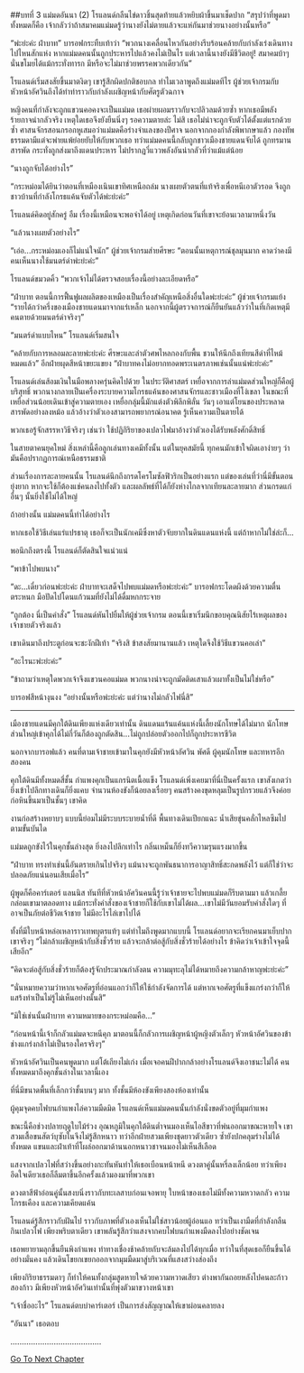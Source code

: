 ##บทที่ 3 แม่มดอันนา (2)
โรแลนด์กลืนไข่ดาวชิ้นสุดท้ายแล้วหยิบผ้าขึ้นมาเช็ดปาก “สรุปว่าที่พูดมาทั้งหมดก็คือ เจ้ากลัวว่าถ้าสมาคมแม่มดรู้ว่านางยังไม่ตายแล้วจะแห่กันมาช่วยนางอย่างนั้นหรือ”


“พ่ะย่ะค่ะ ฝ่าบาท” บารอฟกระทืบเท้าว่า “พวกนางเคลื่อนไหวกันอย่างรีบร้อนคล้ายกับกำลังเร่งเดินทางไปไหนสักแห่ง หากแม่มดคนนั้นถูกประหารไปแล้วคงไม่เป็นไร แต่เวลานี้นางยังมีชีวิตอยู่! สมาคมบ้าๆ นั่นขโมยได้แม้กระทั่งทารก มีหรือจะไม่มาช่วยพรรคพวกเดียวกัน”


โรแลนด์เริ่มสงสัยขึ้นมาตงิดๆ เขารู้สึกผิดปกติชอบกล ทำไมเวลาพูดถึงแม่มดทีไร ผู้ช่วยเจ้ากรมกับหัวหน้าอัศวินถึงได้ทำท่าราวกับกำลังเผชิญหน้ากับศัตรูตัวฉกาจ


หญิงคนที่กำลังจะถูกแขวนคอคงจะเป็นแม่มด เธอผ่ายผอมราวกับจะปลิวลมด้วยซ้ำ หากเธอมีพลังร้ายกาจน่ากลัวจริง เหตุใดเธอจึงยังยืนนิ่งๆ รอความตายล่ะ ไม่สิ เธอไม่น่าจะถูกจับตัวได้ตั้งแต่แรกด้วยซ้ำ ศาสนจักรสอนกรอกหูเสมอว่าแม่มดคือร่างจำแลงของปีศาจ นอกจากกองกำลังพิพากษาแล้ว กองทัพธรรมดามีแต่จะพ่ายแพ้ย่อยยับให้กับพวกเธอ ทว่าแม่มดคนนี้กลับถูกชาวเมืองชายแดนจับได้ ถูกทรมานสารพัด กระทั่งถูกส่งมาถึงแดนประหาร ไม่ปรากฏวี่แววพลังอันน่ากลัวที่ว่าแม้แต่น้อย


“นางถูกจับได้อย่างไร”


“กระหม่อมได้ยินว่าตอนที่เหมืองเนินเขาทิศเหนือถล่ม นางเผยตัวตนที่แท้จริงเพื่อหนีเอาตัวรอด จึงถูกชาวบ้านที่กำลังโกรธแค้นจับตัวได้พ่ะย่ะค่ะ”


โรแลนด์คิดอยู่สักครู่ อืม เรื่องนี้เหมือนจะพอจำได้อยู่ เหตุเกิดก่อนวันที่เขาจะย้อนเวลามาหนึ่งวัน


“แล้วนางเผยตัวอย่างไร”


“เอ่อ...กระหม่อมเองก็ไม่แน่ใจนัก” ผู้ช่วยเจ้ากรมส่ายศีรษะ “ตอนนั้นเหตุการณ์ชุลมุนมาก คาดว่าคงมีคนเห็นนางใช้มนตร์ดำพ่ะย่ะค่ะ”


โรแลนด์ขมวดคิ้ว “พวกเจ้าไม่ได้ตรวจสอบเรื่องนี้อย่างละเอียดหรือ”


“ฝ่าบาท ตอนนี้การฟื้นฟูผลผลิตของเหมืองเป็นเรื่องสำคัญเหนือสิ่งอื่นใดพ่ะย่ะค่ะ” ผู้ช่วยเจ้ากรมแย้ง “รายได้กว่าครึ่งของเมืองชายแดนมาจากแร่เหล็ก นอกจากนี้ผู้ตรวจการณ์ก็ยืนยันแล้วว่าในที่เกิดเหตุมีคนตายด้วยมนตร์ดำจริงๆ”


“มนตร์ดำแบบไหน” โรแลนด์เริ่มสนใจ


“คล้ายกับการหลอมละลายพ่ะย่ะค่ะ ศีรษะและลำตัวศพไหลกองกับพื้น ชวนให้นึกถึงเทียนสีดำที่ไหม้หมดแล้ว” อีกฝ่ายผุดสีหน้าขยะแขยง “ฝ่าบาทคงไม่อยากทอดพระเนตรภาพเช่นนั้นแน่พ่ะย่ะค่ะ”


โรแลนด์เล่นส้อมเงินในมือพลางครุ่นคิดไปด้วย ในประวัติศาสตร์ เหยื่อจากการล่าแม่มดส่วนใหญ่ก็คือผู้บริสุทธิ์ พวกนางกลายเป็นเครื่องระบายความโกรธแค้นของศาสนจักรและชาวเมืองที่โง่เขลา ในขณะที่เหยื่อส่วนน้อยเดินเข้าสู่ความตายเอง เหยื่อกลุ่มนี้มักแต่งตัวพิลึกพิลั่น วันๆ เอาแต่โยนของประหลาดสารพัดอย่างลงหม้อ แล้วอ้างว่าตัวเองสามารถพยากรณ์อนาคต รู้เห็นความเป็นตายได้


พวกเธอรู้จักสรรหาวิธีจริงๆ เช่นว่า ใช้ปฏิกิริยาของเปลวไฟมาอ้างว่าตัวเองได้รับพลังศักดิ์สิทธิ์


ในสายตาคนยุคใหม่ สิ่งเหล่านี้คือลูกเล่นทางเคมีทั้งนั้น แต่ในยุคสมัยนี้ ทุกคนมักเข้าใจผิดเอาง่ายๆ ว่ามันคือปรากฏการณ์เหนือธรรมชาติ


ส่วนเรื่องการละลายคนนั้น โรแลนด์นึกถึงกรดโครโมซัลฟิวริกเป็นอย่างแรก แต่ของเล่นที่ว่านี่มีขั้นตอนยุ่งยาก หากจะใช้ก็ต้องแช่คนลงไปทั้งตัว และผลลัพธ์ที่ได้ก็ยังห่างไกลจากเทียนละลายมาก ส่วนกรดแก่อื่นๆ นั้นยิ่งใช้ไม่ได้ใหญ่


ถ้าอย่างนั้น แม่มดคนนี้ทำได้อย่างไร


หากเธอใช้วิธีเล่นแร่แปรธาตุ เธอก็จะเป็นนักเคมีซึ่งหาตัวจับยากในดินแดนแห่งนี้ แต่ถ้าหากไม่ใช่ล่ะก็...


พอนึกถึงตรงนี้ โรแลนด์ก็ตัดสินใจแน่วแน่


“พาข้าไปพบนาง”


“ดะ...เดี๋ยวก่อนพ่ะย่ะค่ะ ฝ่าบาทจะเสด็จไปพบแม่มดหรือพ่ะย่ะค่ะ” บารอฟกระโดดผึงด้วยความตื่นตระหนก มือปัดไปโดนแก้วนมที่ยังไม่ได้ดื่มหกกระจาย


“ถูกต้อง นี่เป็นคำสั่ง” โรแลนด์หันไปยิ้มให้ผู้ช่วยเจ้ากรม ตอนนี้เขาเริ่มนึกขอบคุณนิสัยไร้เหตุผลของเจ้าชายตัวจริงแล้ว


เขาเดินมาถึงประตูก่อนจะชะงักฝีเท้า “จริงสิ ข้าสงสัยมานานแล้ว เหตุใดจึงใช้วิธีแขวนคอเล่า”


“อะไรนะพ่ะย่ะค่ะ”


“ข้าถามว่าเหตุใดพวกเจ้าจึงแขวนคอแม่มด พวกนางน่าจะถูกมัดติดเสาแล้วเผาทั้งเป็นไม่ใช่หรือ”


บารอฟสีหน้างุนงง “อย่างนั้นหรือพ่ะย่ะค่ะ แต่ว่านางไม่กลัวไฟนี่สิ”


********************


เมืองชายแดนมีคุกใต้ดินเพียงแห่งเดียวเท่านั้น ดินแดนแร้นแค้นแห่งนี้เลี้ยงนักโทษได้ไม่มาก นักโทษส่วนใหญ่เข้าคุกได้ไม่กี่วันก็ต้องถูกตัดสิน...ไม่ถูกปล่อยตัวออกไปก็ถูกประหารชีวิต


นอกจากบารอฟแล้ว คนที่ตามเจ้าชายเข้ามาในคุกยังมีหัวหน้าอัศวิน พัศดี ผู้คุมนักโทษ และทหารอีกสองคน


คุกใต้ดินมีทั้งหมดสี่ชั้น กำแพงคุกเป็นแกรนิตเนื้อแข็ง โรแลนด์เพิ่งเคยมาที่นี่เป็นครั้งแรก เขาสังเกตว่ายิ่งเข้าไปลึกทางเดินก็ยิ่งแคบ จำนวนห้องขังก็น้อยลงเรื่อยๆ คนสร้างคงขุดหลุมเป็นรูปกรวยแล้วจึงค่อยก่อหินขึ้นมาเป็นชั้นๆ เขาคิด


งานก่อสร้างหยาบๆ แบบนี้ย่อมไม่มีระบบระบายน้ำที่ดี พื้นทางเดินเปียกแฉะ น้ำเสียขุ่นคลั่กไหลซึมไปตามขั้นบันได


แม่มดถูกขังไว้ในคุกชั้นล่างสุด ยิ่งลงไปลึกเท่าไร กลิ่นเหม็นก็ยิ่งทวีความรุนแรงมากขึ้น


“ฝ่าบาท ทรงทำเช่นนี้อันตรายเกินไปจริงๆ แม้นางจะถูกพันธนาการอาญาสิทธิ์สะกดพลังไว้ แต่ก็ใช่ว่าจะปลอดภัยแน่นอนเสียเมื่อไร”


ผู้พูดก็คือคาร์เตอร์ แลนนิส ทันทีที่หัวหน้าอัศวินคนนี้รู้ว่าเจ้าชายจะไปพบแม่มดก็รีบตามมา แล้วเกลี้ยกล่อมเขามาตลอดทาง แม้กระทั่งคำสั่งของเจ้าชายก็ใช้กับเขาไม่ได้ผล...เขาไม่มีวันยอมรับคำสั่งใดๆ ที่อาจเป็นภัยต่อชีวิตเจ้าชาย ไม่มีอะไรไล่เขาไปได้


ทั้งที่มีใบหน้าหล่อเหลาราวเทพบุตรแท้ๆ แต่ทำไมถึงพูดมากแบบนี้ โรแลนด์อยากจะเรียกคนมาเย็บปากเขาจริงๆ “ไม่กล้าเผชิญหน้ากับสิ่งชั่วร้าย แล้วจะกล้าต่อสู้กับสิ่งชั่วร้ายได้อย่างไร ข้าคิดว่าเจ้าเข้าใจจุดนี้เสียอีก”


“คิดจะต่อสู้กับสิ่งชั่วร้ายก็ต้องรู้จักประมาณกำลังตน ความมุทะลุไม่ได้หมายถึงความกล้าหาญพ่ะย่ะค่ะ”


“นั่นหมายความว่าหากเจอศัตรูที่อ่อนแอกว่าก็ให้ใช้กำลังจัดการได้ แต่หากเจอศัตรูที่แข็งแกร่งกว่าก็ให้แสร้งทำเป็นไม่รู้ไม่เห็นอย่างนั้นสิ”


“มิใช่เช่นนั้นฝ่าบาท ความหมายของกระหม่อมคือ...”


“ก่อนหน้านี้เจ้าก็กลัวแม่มดจะหนีคุก มาตอนนี้ก็กลัวการเผชิญหน้าผู้หญิงตัวเล็กๆ หัวหน้าอัศวินของข้าช่างแกร่งกล้าไม่เป็นรองใครจริงๆ”


หัวหน้าอัศวินเป็นคนพูดมาก แต่โต้เถียงไม่เก่ง เมื่อเจอคนฝีปากกล้าอย่างโรแลนด์จึงเอาชนะไม่ได้ คนทั้งหมดมาถึงคุกชั้นล่างในเวลานี้เอง


ที่นี่มีขนาดพื้นที่เล็กกว่าชั้นบนๆ มาก ทั้งชั้นมีห้องขังเพียงสองห้องเท่านั้น


ผู้คุมจุดคบไฟบนกำแพงไล่ความมืดมิด โรแลนด์เห็นแม่มดคนนั้นกำลังนั่งขดตัวอยู่ที่มุมกำแพง


ขณะนี้คือช่วงปลายฤดูใบไม้ร่วง อุณหภูมิในคุกใต้ดินต่ำจนมองเห็นไอสีขาวที่พ่นออกมาขณะหายใจ เขาสวมเสื้อขนสัตว์บุซับในจึงไม่รู้สึกหนาว ทว่าอีกฝ่ายสวมเพียงชุดยาวตัวเดียว ซ้ำยังปกคลุมร่างไม่ได้ทั้งหมด แขนและฝ่าเท้าที่โผล่ออกมาด้านนอกหนาวชาจนมองไม่เห็นสีเลือด


แสงจากเปลวไฟที่สว่างขึ้นอย่างกะทันหันทำให้เธอเบือนหน้าหนี ดวงตาคู่นั้นหรี่ลงเล็กน้อย ทว่าเพียงอึดใจเดียวเธอก็ลืมตาขึ้นอีกครั้งแล้วมองมาที่พวกเขา


ดวงตาสีฟ้าอ่อนคู่นั้นสงบนิ่งราวกับทะเลสาบก่อนเจอพายุ ใบหน้าของเธอไม่มีทั้งความหวาดกลัว ความโกรธเคือง และความเคียดแค้น


โรแลนด์รู้สึกราวกับฝันไป ราวกับภาพที่ตัวเองเห็นไม่ใช่สาวน้อยผู้อ่อนแอ ทว่าเป็นเงามืดที่กำลังกลืนกินเปลวไฟ เพียงพริบตาเดียว เขาพลันรู้สึกว่าแสงจากคบไฟบนกำแพงมืดลงไปอย่างชัดเจน


เธอพยายามลุกขึ้นยืนพิงกำแพง ท่าทางเชื่องช้าคล้ายกับจะล้มลงไปได้ทุกเมื่อ ทว่าในที่สุดเธอก็ยืนขึ้นได้อย่างมั่นคง แล้วเดินโขยกเขยกออกจากมุมมืดมาสู่บริเวณที่แสงสว่างส่องถึง


เพียงกิริยาธรรมดาๆ ก็ทำให้คนทั้งกลุ่มสูดหายใจด้วยความหวาดเสียว ต่างพากันถอยหลังไปคนละก้าวสองก้าว มีเพียงหัวหน้าอัศวินเท่านั้นที่พุ่งตัวมาขวางหน้าเขา


“เจ้าชื่ออะไร” โรแลนด์ตบบ่าคาร์เตอร์ เป็นการส่งสัญญาณให้เขาผ่อนคลายลง


“อันนา” เธอตอบ


........................................


[Go To Next Chapter]( ./4.md)